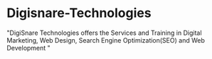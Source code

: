 # Digisnare-Technologies
"DigiSnare Technologies offers the Services and Training in Digital Marketing, Web Design, Search Engine Optimization(SEO) and Web Development "
